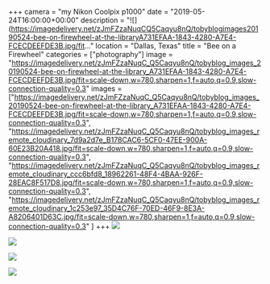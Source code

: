 +++
camera = "my Nikon Coolpix p1000"
date = "2019-05-24T16:00:00+00:00"
description = "![](https://imagedelivery.net/zJmFZzaNuqCQ5Caqyu8nQ/tobyblogimages20190524-bee-on-firewheel-at-the-libraryA731EFAA-1843-4280-A7E4-FCECDEEFDE3B.jpg/fit..."
location = "Dallas, Texas"
title = "Bee on a Firewheel"
categories = ["photography"]
image = "https://imagedelivery.net/zJmFZzaNuqC_Q5Caqyu8nQ/tobyblog_images_20190524-bee-on-firewheel-at-the-library_A731EFAA-1843-4280-A7E4-FCECDEEFDE3B.jpg/fit=scale-down,w=780,sharpen=1,f=auto,q=0.9,slow-connection-quality=0.3"
images = ["https://imagedelivery.net/zJmFZzaNuqC_Q5Caqyu8nQ/tobyblog_images_20190524-bee-on-firewheel-at-the-library_A731EFAA-1843-4280-A7E4-FCECDEEFDE3B.jpg/fit=scale-down,w=780,sharpen=1,f=auto,q=0.9,slow-connection-quality=0.3",
"https://imagedelivery.net/zJmFZzaNuqC_Q5Caqyu8nQ/tobyblog_images_remote_cloudinary_7d9a2d7e_B178CAC6-5CF0-47EE-900A-60E23B20A418.jpg/fit=scale-down,w=780,sharpen=1,f=auto,q=0.9,slow-connection-quality=0.3",
"https://imagedelivery.net/zJmFZzaNuqC_Q5Caqyu8nQ/tobyblog_images_remote_cloudinary_ccc6bfd8_18962261-48F4-4BAA-926F-28EAC8F517D8.jpg/fit=scale-down,w=780,sharpen=1,f=auto,q=0.9,slow-connection-quality=0.3",
"https://imagedelivery.net/zJmFZzaNuqC_Q5Caqyu8nQ/tobyblog_images_remote_cloudinary_1c253e97_35D4C76F-70ED-46F9-8E3A-A8206401D63C.jpg/fit=scale-down,w=780,sharpen=1,f=auto,q=0.9,slow-connection-quality=0.3"
]
+++
![](https://imagedelivery.net/zJmFZzaNuqC_Q5Caqyu8nQ/tobyblog_images_20190524-bee-on-firewheel-at-the-library_A731EFAA-1843-4280-A7E4-FCECDEEFDE3B.jpg/fit=scale-down,w=780,sharpen=1,f=auto,q=0.9,slow-connection-quality=0.3)
<!--more-->
![](https://imagedelivery.net/zJmFZzaNuqC_Q5Caqyu8nQ/tobyblog_images_remote_cloudinary_7d9a2d7e_B178CAC6-5CF0-47EE-900A-60E23B20A418.jpg/fit=scale-down,w=780,sharpen=1,f=auto,q=0.9,slow-connection-quality=0.3)

![](https://imagedelivery.net/zJmFZzaNuqC_Q5Caqyu8nQ/tobyblog_images_remote_cloudinary_ccc6bfd8_18962261-48F4-4BAA-926F-28EAC8F517D8.jpg/fit=scale-down,w=780,sharpen=1,f=auto,q=0.9,slow-connection-quality=0.3)

![](https://imagedelivery.net/zJmFZzaNuqC_Q5Caqyu8nQ/tobyblog_images_remote_cloudinary_1c253e97_35D4C76F-70ED-46F9-8E3A-A8206401D63C.jpg/fit=scale-down,w=780,sharpen=1,f=auto,q=0.9,slow-connection-quality=0.3)

